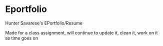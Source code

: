 # Eportfolio

Hunter Savarese's EPortfolio/Resume

Made for a class assignment, will continue to update it, clean it, work on it as time goes on


